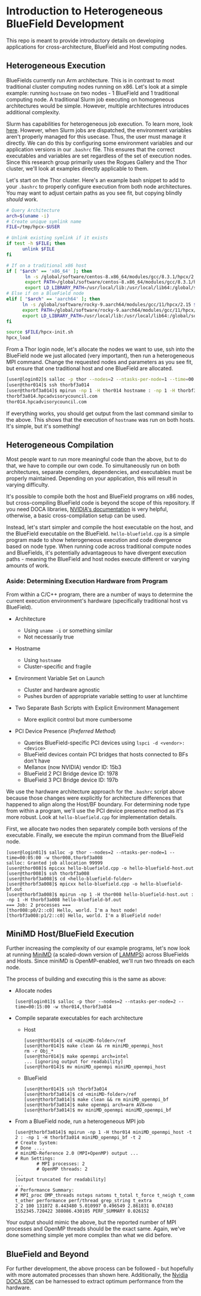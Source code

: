 # Introduction to Heterogeneous BlueField Development

This repo is meant to provide introductory details on developing applications for
cross-architecture, BlueField and Host computing nodes.

## Heterogeneous Execution

BlueFields currently run Arm architecture. This is in contrast to most traditional cluster
computing nodes running on x86. Let's look at a simple example: running `hostname` on two nodes - 1 BlueField
and 1 traditional computing node. A traditional Slurm job executing on homogeneous architectures
would be simple. However, multiple architectures introduces additional complexity.

Slurm has capabilities for heterogeneous job execution. To learn more, look
[here](https://slurm.schedmd.com/heterogeneous_jobs.html).
However, when Slurm jobs are dispatched, the environment variables aren't properly managed
for this usecase. Thus, the user must manage it directly. We can do this by configuring
some environment variables and our application versions in our `.bashrc` file. This ensures
that the correct executables and variables are set regardless of the set of execution nodes.
Since this research group primarily uses the Rogues Gallery and the Thor cluster, we'll look
at examples directly applicable to them.

Let's start on the Thor cluster. Here's an example bash snippet to add to your `.bashrc` to
properly configure execution from both node architectures. You may want to adjust certain paths
as you see fit, but copying blindly *should* work.

```bash
# Query Architecture
arch=$(uname -i)
# Create unique symlink name
FILE=/tmp/hpcx-$USER

# Unlink existing symlink if it exists
if test -h $FILE; then
      unlink $FILE
fi

# If on a traditional x86 host
if [ "$arch" == 'x86_64' ]; then
       ln -s /global/software/centos-8.x86_64/modules/gcc/8.3.1/hpcx/2.15.0/ $FILE
       export PATH=/global/software/centos-8.x86_64/modules/gcc/8.3.1/hpcx/2.14.0/ucx/bin:$PATH
       export LD_LIBRARY_PATH=/usr/local/lib:/usr/local/lib64:/global/software/centos-8.x86_64/modules/gcc/8.3.1/hpcx/2.14.0/ucx/lib:/global/software/centos-8.x86_64/modules/gcc/8.3.1/hpcx/2.14.0/ompi/lib/:$LD_LIBRARY_PATH
# Else if on a BlueField node
elif [ "$arch" == 'aarch64' ]; then
      ln -s /global/software/rocky-9.aarch64/modules/gcc/11/hpcx/2.15 $FILE
      export PATH=/global/software/rocky-9.aarch64/modules/gcc/11/hpcx/2.15/ucx/bin:$FILE/ompi/tests/osu-micro-benchmarks-5.6.2:$PATH
      export LD_LIBRARY_PATH=/usr/local/lib:/usr/local/lib64:/global/software/rocky-9.aarch64/modules/gcc/11/hpcx/2.15/ucx/lib:/global/software/rocky-9.aarch64/modules/gcc/11/hpcx/2.15.0/ompi/lib/:$LD_LIBRARY_PATH
fi

source $FILE/hpcx-init.sh
hpcx_load
```

From a Thor login node, let's allocate the nodes we want to use, ssh into the BlueField node we
just allocated (very important), then run a heterogeneous MPI command. Change the requested nodes and parameters
as you see fit, but ensure that one traditional host and one BlueField are allocated.

```bash
[user@login02]$ salloc -p thor --nodes=2 --ntasks-per-node=1 --time=00:05:00 -w thor014,thorbf3a014
[user@thor014]$ ssh thorbf3a014
[user@thorbf3a014]$ mpirun -np 1 -H thor014 hostname : -np 1 -H thorbf3a014 hostname
thorbf3a014.hpcadvisorycouncil.com
thor014.hpcadvisorycouncil.com
```

If everything works, you should get output from the last command similar to the above. This
shows that the execution of `hostname` was run on both hosts. It's simple, but it's something!


## Heterogeneous Compilation

Most people want to run more meaningful code than the above, but to do that, we have to compile
our own code. To simultaneously run on both architectures, separate compilers,
dependencies, and executables must be properly maintained. Depending on your application,
this will result in varying difficulty.

It's possible to compile both the host and BlueField programs on x86 nodes, but cross-compiling
BlueField code is beyond the scope of this repository. If you need DOCA libraries,
[NVIDIA's documentation](https://docs.nvidia.com/doca/archive/doca-v2.2.0/developer-guide/index.html)
is very helpful, otherwise, a basic cross-compilation setup can be used.

Instead, let's start simpler and compile the host executable on the host, and the BlueField
executable on the BlueField. `hello-bluefield.cpp` is a simple program made to show heterogeneous
execution and code divergence based on node type. When running code across traditional
compute nodes and BlueFields, it's potentially advantageous to have divergent execution paths -
meaning the BlueField and host nodes execute different or varying amounts of work.

### Aside: Determining Execution Hardware from Program

From within a C/C++ program, there are a number of ways to determine the current execution
environment's hardware (specifically traditional host vs BlueField).

- Architecture
    - Using `uname -i` or something similar
    - Not necessarily true

- Hostname
    - Using `hostname`
    - Cluster-specific and fragile

- Environment Variable Set on Launch
    - Cluster and hardware agnostic
    - Pushes burden of appropriate variable setting to user at lunchtime

- Two Separate Bash Scripts with Explicit Environment Management
    - More explicit control but more cumbersome

- PCI Device Presence (*Preferred Method*)
    - Queries BlueField-specific PCI devices using `lspci -d <vendor>:<device>`
    - BlueField devices contain PCI bridges that hosts connected to BFs don't have
    - Mellanox (now NVIDIA) vendor ID: 15b3
    - BlueField 2 PCI Bridge device ID: 1978
    - BlueField 3 PCI Bridge device ID: 197b


We use the hardware architecture approach for the `.bashrc` script above because those changes
were explicitly for architecture differences that happened to align along the Host/BF boundary.
For determining node type from within a program, we'll use the PCI device presence method as
it's more robust. Look at `hello-bluefield.cpp`
for implementation details.

First, we allocate two nodes then separately compile both versions of the executable. Finally,
we execute the mpirun command from the BlueField node.

```
[user@login01]$ salloc -p thor --nodes=2 --ntasks-per-node=1 --time=00:05:00 -w thor008,thorbf3a008
salloc: Granted job allocation 99999
[user@thor008]$ mpicxx hello-bluefield.cpp -o hello-bluefield-host.out
[user@thor008]$ ssh thorbf3a008
[user@thorbf3a008]$ cd <hello-bluefield-folder>
[user@thorbf3a008]$ mpicxx hello-bluefield.cpp -o hello-bluefield-bf.out
[user@thorbf3a008]$ mpirun -np 1 -H thor008 hello-bluefield-host.out : -np 1 -H thorbf3a008 hello-bluefield-bf.out
=== Job: 2 processes ===
[thor008:p0/2::c0] Hello, world. I'm a host node!
[thorbf3a008:p1/2::c0] Hello, world. I'm a BlueField node!
```

## MiniMD Host/BlueField Execution

Further increasing the complexity of our example programs, let's now look at running
[MiniMD](https://github.com/hpcgarage/miniMD/tree/force_on_bf) (a scaled-down version of
[LAMMPS](https://www.lammps.org/#gsc.tab=0)) across BlueFields and Hosts. Since miniMD is OpenMP-enabled, we'll run two
threads on each node.

The process of building and executing this is the
same as above:
- Allocate nodes

    ```
    [user@login01]$ salloc -p thor --nodes=2 --ntasks-per-node=2 --time=00:15:00 -w thor014,thorbf3a014
    ```
- Compile separate executables for each architecture
    - Host

        ```
        [user@thor014]$ cd <miniMD-folder>/ref
        [user@thor014]$ make clean && rm miniMD_openmpi_host
        rm -r Obj_*
        [user@thor014]$ make openmpi arch=intel
        ... [ignoring output for readability]
        [user@thor014]$ mv miniMD_openmpi miniMD_openmpi_host
        ```

    - BlueField

        ```
        [user@thor014]$ ssh thorbf3a014
        [user@thorbf3a014]$ cd <miniMD-folder>/ref
        [user@thorbf3a014]$ make clean && rm miniMD_openmpi_bf
        [user@thorbf3a014]$ make openmpi arch=arm AVX=no
        [user@thorbf3a014]$ mv miniMD_openmpi miniMD_openmpi_bf
        ```

- From a BlueField node, run a heterogeneous MPI job

    ```
    [user@thorbf3a014]$ mpirun -np 1 -H thor014 miniMD_openmpi_host -t 2 : -np 1 -H thorbf3a014 miniMD_openmpi_bf -t 2
    # Create System:
    # Done ....
    # miniMD-Reference 2.0 (MPI+OpenMP) output ...
    # Run Settings:
            # MPI processes: 2
            # OpenMP threads: 2
    ...
    [output truncated for readability]
    ...
    # Performance Summary:
    # MPI_proc OMP_threads nsteps natoms t_total t_force t_neigh t_comm t_other performance perf/thread grep_string t_extra
    2 2 100 131072 8.443480 5.010997 0.496549 2.861831 0.074103 1552345.720422 388086.430105 PERF_SUMMARY 0.026152
    ```

Your output should mimic the above, but the reported number of MPI processes and OpenMP threads
should be the exact same. Again, we've done something simple yet more complex than what we did before.


## BlueField and Beyond

For further development, the above process can be followed - but hopefully with more automated
processes than shown here. Additionally, the
[Nvidia DOCA SDK](https://developer.nvidia.com/networking/doca) can be harnessed to extract
optimum performance from the hardware.